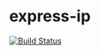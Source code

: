 # express-ip

[![Build Status](https://travis-ci.com/bassaer/express-ip.svg?branch=main)](https://travis-ci.com/bassaer/express-ip)
